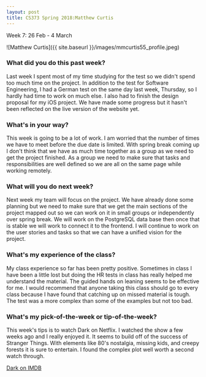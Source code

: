 ```yaml
---
layout: post
title: CS373 Spring 2018:Matthew Curtis
---
```

Week 7: 26 Feb - 4 March

![Matthew Curtis]({{ site.baseurl }}/images/mmcurtis55_profile.jpeg)


### What did you do this past week?

Last week I spent most of my time studying for the test so we didn't spend too much time on the project. In addition to the test for Software Engineering, I had a German test on the same day last week, Thursday, so I hardly had time to work on much else. I also had to finish the design proposal for my iOS project. We have made some progress but it hasn't been reflected on the live version of the website yet.

### What's in your way?

This week is going to be a lot of work. I am worried that the number of times we have to meet before the due date is limited. With spring break coming up I don't think that we have as much time together as a group as we need to get the project finished. As a group we need to make sure that tasks and responsibilities are well defined so we are all on the same page while working remotely. 

### What will you do next week?

Next week my team will focus on the project. We have already done some planning but we need to make sure that we get the main sections of the project mapped out so we can work on it in small groups or independently over spring break. We will work on the PostgreSQL data base then once that is stable we will work to connect it to the frontend. I will continue to work on the user stories and tasks so that we can have a unified vision for the project. 

### What's my experience of the class?

My class experience so far has been pretty positive. Sometimes in class I have been a little lost but doing the HR tests in class has really helped me understand the material. The guided hands on leaning seems to be effective for me. I would recommend that anyone taking this class should go to every class because I have found that catching up on missed material is tough. The test was a more complex than some of the examples but not too bad.

### What's my pick-of-the-week or tip-of-the-week?

This week's tips is to watch Dark on Netflix. I watched the show a few weeks ago and I really enjoyed it. It seems to build off of the success of Stranger Things. With elements like 80's nostalgia, missing kids, and creepy forests it is sure to entertain. I found the complex plot well worth a second watch through.  

[Dark on IMDB](https://www.rottentomatoes.com/tv/dark/s01/)
